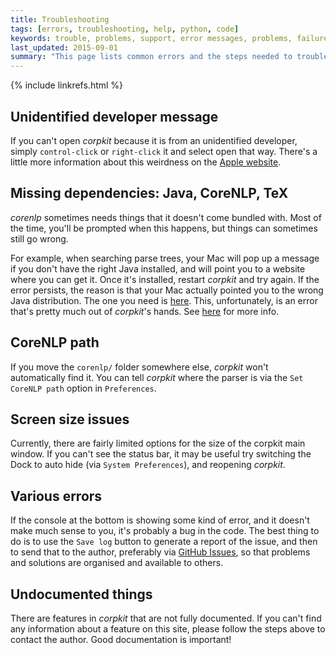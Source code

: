 ```yaml
---
title: Troubleshooting
tags: [errors, troubleshooting, help, python, code]
keywords: trouble, problems, support, error messages, problems, failure, error, #fail
last_updated: 2015-09-01
summary: "This page lists common errors and the steps needed to troubleshoot them."
---
```

{% include linkrefs.html %} 

## Unidentified developer message

If you can't open *corpkit* because it is from an unidentified developer, simply `control-click` or `right-click` it and select open that way. There's a little more information about this weirdness on the [Apple website](https://support.apple.com/kb/PH14369?locale=en_US).

## Missing dependencies: Java, CoreNLP, TeX

*corenlp* sometimes needs things that it doesn't come bundled with. Most of the time, you'll be prompted when this happens, but things can sometimes still go wrong.

For example, when searching parse trees, your Mac will pop up a message if you don't have the right Java installed, and will point you to a website where you can get it. Once it's installed, restart *corpkit* and try again. If the error persists, the reason is that your Mac actually pointed you to the wrong Java distribution. The one you need is [here](https://support.apple.com/downloads/DL1572/en_US/javaforosx.dmg). This, unfortunately, is an error that's pretty much out of *corpkit*'s hands. See [here](https://www.java.com/en/download/faq/yosemite_java.xml) for more info.

## CoreNLP path

If you move the `corenlp/` folder somewhere else, *corpkit* won't automatically find it. You can tell *corpkit* where the parser is via the `Set CoreNLP path` option in `Preferences`.

## Screen size issues

Currently, there are fairly limited options for the size of the corpkit main window. If you can't see the status bar, it may be useful try switching the Dock to auto hide (via `System Preferences`), and reopening *corpkit*.

## Various errors

If the console at the bottom is showing some kind of error, and it doesn't make much sense to you, it's probably a bug in the code. The best thing to do is to use the `Save log` button to generate a report of the issue, and then to send that to the author, preferably via [GitHub Issues](https://github.com/interrogator/corpkit/issues), so that problems and solutions are organised and available to others.

## Undocumented things

There are features in *corpkit* that are not fully documented. If you can't find any information about a feature on this site, please follow the steps above to contact the author. Good documentation is important!